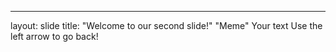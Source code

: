 ---
layout: slide
title: "Welcome to our second slide!"
"Meme"
Your text
Use the left arrow to go back!
